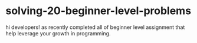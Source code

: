 # solving-20-beginner-level-problems
hi developers! as recently completed all of beginner level assignment that help leverage your growth in programming. 
